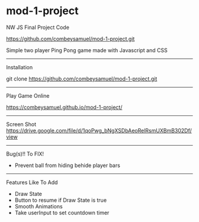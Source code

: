 # mod-1-project
NW JS Final Project Code

https://github.com/combeysamuel/mod-1-project.git

Simple two player Ping Pong game made with Javascript and CSS
_____
Installation

git clone https://github.com/combeysamuel/mod-1-project.git

_______
Play Game Online

https://combeysamuel.github.io/mod-1-project/

_______
Screen Shot
https://drive.google.com/file/d/1qoPwg_bNgXSDbAeoRelRsmUXBmB302Df/view

_______
Bug(s)!! To FIX!
* Prevent ball from hiding behide player bars

______
Features Like To Add
* Draw State
* Button to resume if Draw State is true
* Smooth Animations
* Take userInput to set countdown timer